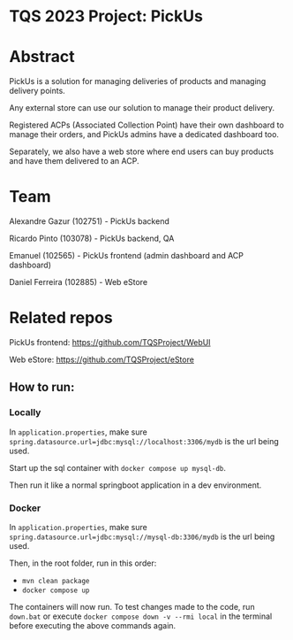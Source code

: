 # TQS 2023 Project: PickUs

# Abstract

PickUs is a solution for managing deliveries of products and managing delivery points.

Any external store can use our solution to manage their product delivery.

Registered ACPs (Associated Collection Point) have their own dashboard to manage their orders, and PickUs admins have a dedicated dashboard too.

Separately, we also have a web store where end users can buy products and have them delivered to an ACP.

# Team

Alexandre Gazur (102751) - PickUs backend

Ricardo Pinto (103078) - PickUs backend, QA

Emanuel (102565) - PickUs frontend (admin dashboard and ACP dashboard)

Daniel Ferreira (102885) - Web eStore

# Related repos

PickUs frontend: https://github.com/TQSProject/WebUI

Web eStore: https://github.com/TQSProject/eStore

## How to run:

### Locally
In `application.properties`, make sure `spring.datasource.url=jdbc:mysql://localhost:3306/mydb` is the url being used.

Start up the sql container with `docker compose up mysql-db`.

Then run it like a normal springboot application in a dev environment.

### Docker
In `application.properties`, make sure `spring.datasource.url=jdbc:mysql://mysql-db:3306/mydb` is the url being used.

Then, in the root folder, run in this order:
- `mvn clean package`
- `docker compose up`

The containers will now run. To test changes made to the code, run `down.bat` or execute `docker compose down -v --rmi local` in the terminal before executing the above commands again.